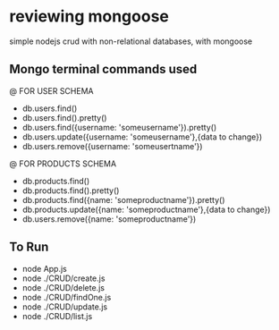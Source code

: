 # reviewing mongoose
simple nodejs crud with non-relational databases, with mongoose

## Mongo terminal commands used

@ FOR USER SCHEMA
* db.users.find()
* db.users.find().pretty()
* db.users.find({username: 'someusername'}).pretty()
* db.users.update({username: 'someusername'},{data to change})
* db.users.remove({username: 'someusertname'})

@ FOR PRODUCTS SCHEMA
* db.products.find()
* db.products.find().pretty()
* db.products.find({name: 'someproductname'}).pretty()
* db.products.update({name: 'someproductname'},{data to change})
* db.users.remove({name: 'someproductname'})

## To Run

* node App.js
* node ./CRUD/create.js
* node ./CRUD/delete.js
* node ./CRUD/findOne.js
* node ./CRUD/update.js
* node ./CRUD/list.js